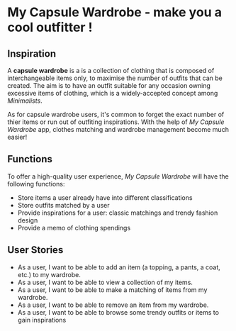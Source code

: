 # My Capsule Wardrobe - make you a cool outfitter !

## Inspiration

A **capsule wardrobe** is a  is a collection of clothing that is composed of interchangeable items only, 
to maximise the number of outfits that can be created. The aim is to have an outfit suitable for any occasion owning
excessive items of clothing, which is a widely-accepted concept among *Minimalists*.  

As for capsule wardrobe users, it's common to forget the exact number of thier items or run out of 
outfiting inspirations. With the help of *My Capsule Wardrobe* app, clothes matching and wardrobe management
become much easier! 


## Functions
To offer a high-quality user experience, *My Capsule Wardrobe* will have the following 
functions:

- Store items a user already have into different classifications
- Store outfits matched by a user
- Provide inspirations for a user: classic matchings and trendy fashion design
- Provide a memo of clothing spendings



## User Stories
- As a user, I want to be able to add an item (a topping, a pants, a coat, etc.) to my wardrobe.
- As a user, I want to be able to view a collection of my items.
- As a user, I want to be able to make a matching of items from my wardrobe.
- As a user, I want to be able to remove an item from my wardrobe.
- As a user, I want to be able to browse some trendy outfits or items to gain inspirations




